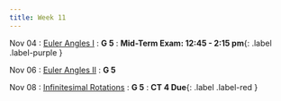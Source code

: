 ```yaml
---
title: Week 11
---
```


Nov 04
: [Euler Angles I](#)
  : **G 5**
: **Mid-Term Exam: 12:45 - 2:15 pm**{: .label .label-purple }[](#)

Nov 06
: [Euler Angles II](#)
  : **G 5**

Nov 08
: [Infinitesimal Rotations](#)
  : **G 5**
: **CT 4 Due**{: .label .label-red }[](#)
